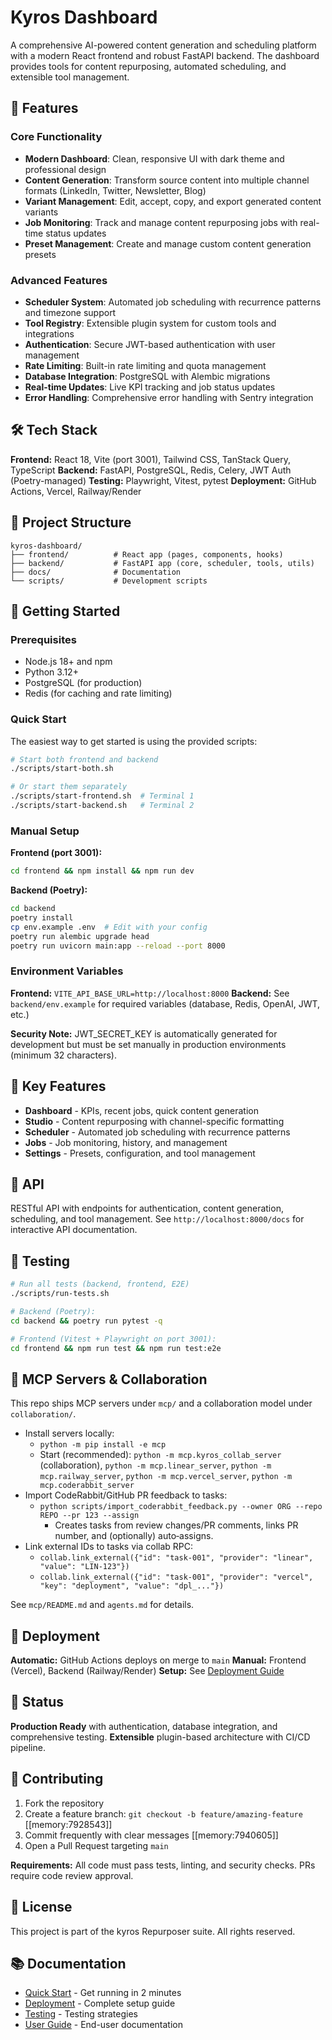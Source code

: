 # Kyros Dashboard

A comprehensive AI-powered content generation and scheduling platform with a modern React frontend and robust FastAPI backend. The dashboard provides tools for content repurposing, automated scheduling, and extensible tool management.

## 🚀 Features

### Core Functionality
- **Modern Dashboard**: Clean, responsive UI with dark theme and professional design
- **Content Generation**: Transform source content into multiple channel formats (LinkedIn, Twitter, Newsletter, Blog)
- **Variant Management**: Edit, accept, copy, and export generated content variants
- **Job Monitoring**: Track and manage content repurposing jobs with real-time status updates
- **Preset Management**: Create and manage custom content generation presets

### Advanced Features
- **Scheduler System**: Automated job scheduling with recurrence patterns and timezone support
- **Tool Registry**: Extensible plugin system for custom tools and integrations
- **Authentication**: Secure JWT-based authentication with user management
- **Rate Limiting**: Built-in rate limiting and quota management
- **Database Integration**: PostgreSQL with Alembic migrations
- **Real-time Updates**: Live KPI tracking and job status updates
- **Error Handling**: Comprehensive error handling with Sentry integration

## 🛠️ Tech Stack

**Frontend:** React 18, Vite (port 3001), Tailwind CSS, TanStack Query, TypeScript
**Backend:** FastAPI, PostgreSQL, Redis, Celery, JWT Auth (Poetry-managed)
**Testing:** Playwright, Vitest, pytest
**Deployment:** GitHub Actions, Vercel, Railway/Render

## 📁 Project Structure

```
kyros-dashboard/
├── frontend/          # React app (pages, components, hooks)
├── backend/           # FastAPI app (core, scheduler, tools, utils)
├── docs/              # Documentation
└── scripts/           # Development scripts
```

## 🚀 Getting Started

### Prerequisites
- Node.js 18+ and npm
- Python 3.12+
- PostgreSQL (for production)
- Redis (for caching and rate limiting)

### Quick Start

The easiest way to get started is using the provided scripts:

```bash
# Start both frontend and backend
./scripts/start-both.sh

# Or start them separately
./scripts/start-frontend.sh  # Terminal 1
./scripts/start-backend.sh   # Terminal 2
```

### Manual Setup

**Frontend (port 3001):**
```bash
cd frontend && npm install && npm run dev
```

**Backend (Poetry):**
```bash
cd backend
poetry install
cp env.example .env  # Edit with your config
poetry run alembic upgrade head
poetry run uvicorn main:app --reload --port 8000
```

### Environment Variables

**Frontend:** `VITE_API_BASE_URL=http://localhost:8000`
**Backend:** See `backend/env.example` for required variables (database, Redis, OpenAI, JWT, etc.)

**Security Note:** JWT_SECRET_KEY is automatically generated for development but must be set manually in production environments (minimum 32 characters).

## 📱 Key Features

- **Dashboard** - KPIs, recent jobs, quick content generation
- **Studio** - Content repurposing with channel-specific formatting
- **Scheduler** - Automated job scheduling with recurrence patterns
- **Jobs** - Job monitoring, history, and management
- **Settings** - Presets, configuration, and tool management



## 🔌 API

RESTful API with endpoints for authentication, content generation, scheduling, and tool management.
See `http://localhost:8000/docs` for interactive API documentation.

## 🧪 Testing

```bash
# Run all tests (backend, frontend, E2E)
./scripts/run-tests.sh

# Backend (Poetry):
cd backend && poetry run pytest -q

# Frontend (Vitest + Playwright on port 3001):
cd frontend && npm run test && npm run test:e2e
```

## 🧠 MCP Servers & Collaboration

This repo ships MCP servers under `mcp/` and a collaboration model under `collaboration/`.

- Install servers locally:
  - `python -m pip install -e mcp`
  - Start (recommended): `python -m mcp.kyros_collab_server` (collaboration), `python -m mcp.linear_server`, `python -m mcp.railway_server`, `python -m mcp.vercel_server`, `python -m mcp.coderabbit_server`
- Import CodeRabbit/GitHub PR feedback to tasks:
  - `python scripts/import_coderabbit_feedback.py --owner ORG --repo REPO --pr 123 --assign`
    - Creates tasks from review changes/PR comments, links PR number, and (optionally) auto‑assigns.
- Link external IDs to tasks via collab RPC:
  - `collab.link_external({"id": "task-001", "provider": "linear", "value": "LIN-123"})`
  - `collab.link_external({"id": "task-001", "provider": "vercel", "key": "deployment", "value": "dpl_..."})`

See `mcp/README.md` and `agents.md` for details.

## 🚀 Deployment

**Automatic:** GitHub Actions deploys on merge to `main`
**Manual:** Frontend (Vercel), Backend (Railway/Render)
**Setup:** See [Deployment Guide](docs/DEPLOYMENT.md)

## 📝 Status

**Production Ready** with authentication, database integration, and comprehensive testing.
**Extensible** plugin-based architecture with CI/CD pipeline.

## 🤝 Contributing

1. Fork the repository
2. Create a feature branch: `git checkout -b feature/amazing-feature` [[memory:7928543]]
3. Commit frequently with clear messages [[memory:7940605]]
4. Open a Pull Request targeting `main`

**Requirements:** All code must pass tests, linting, and security checks. PRs require code review approval.

## 📄 License

This project is part of the kyros Repurposer suite. All rights reserved.

## 📚 Documentation

- [Quick Start](docs/QUICK_START.md) - Get running in 2 minutes
- [Deployment](docs/DEPLOYMENT.md) - Complete setup guide
- [Testing](docs/TESTING.md) - Testing strategies
- [User Guide](docs/TEST_USER_GUIDE.md) - End-user documentation
